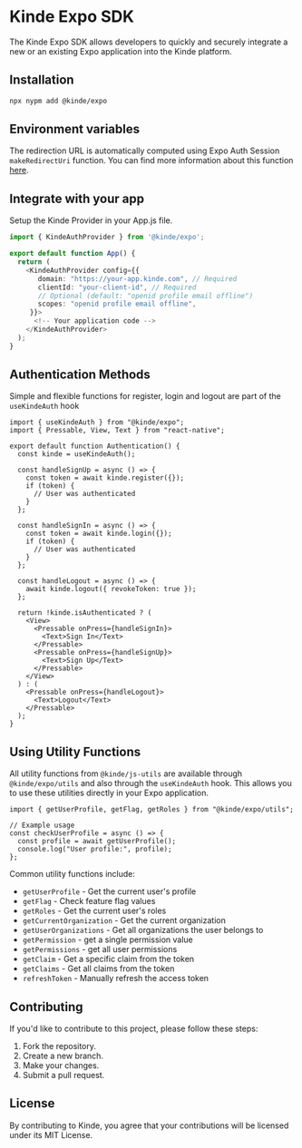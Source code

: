 # Kinde Expo SDK

The Kinde Expo SDK allows developers to quickly and securely integrate a new or an existing Expo application into the Kinde platform.

## **Installation**

```bash
npx nypm add @kinde/expo
```

## **Environment variables**

The redirection URL is automatically computed using Expo Auth Session `makeRedirectUri` function. You can find more information about this function [here](https://docs.expo.dev/versions/latest/sdk/auth-session/#makeRedirectUri).

## Integrate with your app

Setup the Kinde Provider in your App.js file.

```typescript
import { KindeAuthProvider } from '@kinde/expo';

export default function App() {
  return (
    <KindeAuthProvider config={{
       domain: "https://your-app.kinde.com", // Required
       clientId: "your-client-id", // Required
       // Optional (default: "openid profile email offline")
       scopes: "openid profile email offline",
     }}>
      <!-- Your application code -->
    </KindeAuthProvider>
  );
}
```

## Authentication Methods

Simple and flexible functions for register, login and logout are part of the `useKindeAuth` hook

```tsx
import { useKindeAuth } from "@kinde/expo";
import { Pressable, View, Text } from "react-native";

export default function Authentication() {
  const kinde = useKindeAuth();

  const handleSignUp = async () => {
    const token = await kinde.register({});
    if (token) {
      // User was authenticated
    }
  };

  const handleSignIn = async () => {
    const token = await kinde.login({});
    if (token) {
      // User was authenticated
    }
  };

  const handleLogout = async () => {
    await kinde.logout({ revokeToken: true });
  };

  return !kinde.isAuthenticated ? (
    <View>
      <Pressable onPress={handleSignIn}>
        <Text>Sign In</Text>
      </Pressable>
      <Pressable onPress={handleSignUp}>
        <Text>Sign Up</Text>
      </Pressable>
    </View>
  ) : (
    <Pressable onPress={handleLogout}>
      <Text>Logout</Text>
    </Pressable>
  );
}
```

## Using Utility Functions

All utility functions from `@kinde/js-utils` are available through `@kinde/expo/utils` and also through the `useKindeAuth` hook. This allows you to use these utilities directly in your Expo application.

```tsx
import { getUserProfile, getFlag, getRoles } from "@kinde/expo/utils";

// Example usage
const checkUserProfile = async () => {
  const profile = await getUserProfile();
  console.log("User profile:", profile);
};
```

Common utility functions include:

- `getUserProfile` - Get the current user's profile
- `getFlag` - Check feature flag values
- `getRoles` - Get the current user's roles
- `getCurrentOrganization` - Get the current organization
- `getUserOrganizations` - Get all organizations the user belongs to
- `getPermission` - get a single permission value
- `getPermissions` - get all user permissions
- `getClaim` - Get a specific claim from the token
- `getClaims` - Get all claims from the token
- `refreshToken` - Manually refresh the access token

## Contributing

If you'd like to contribute to this project, please follow these steps:

1. Fork the repository.
2. Create a new branch.
3. Make your changes.
4. Submit a pull request.

## License

By contributing to Kinde, you agree that your contributions will be licensed under its MIT License.

